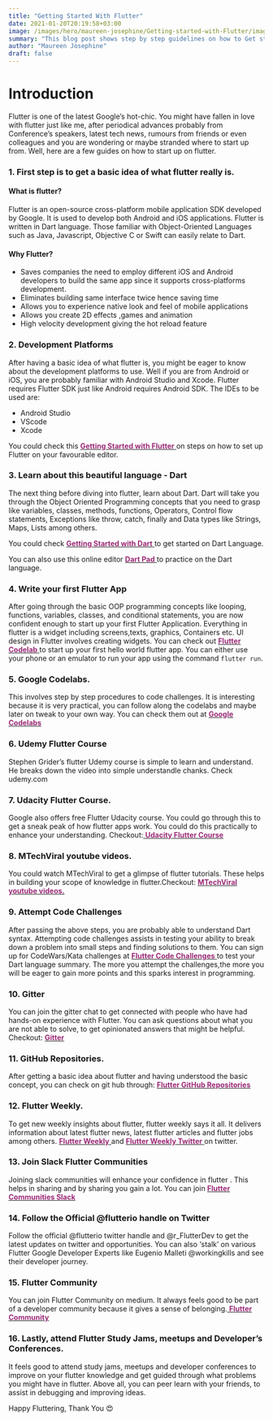 ```yaml
---
title: "Getting Started With Flutter"
date: 2021-01-20T20:19:58+03:00
image: /images/hero/maureen-josephine/Getting-started-with-Flutter/image.png
summary: "This blog post shows step by step guidelines on how to Get started with Flutter and Resources to use to help one get in track."
author: "Maureen Josephine"
draft: false
---
```


# Introduction

Flutter is one of the latest Google’s hot-chic. You might have fallen in love with flutter just like me, after periodical advances probably from Conference’s speakers, latest tech news, rumours from friends or even colleagues and you are wondering or maybe stranded where to start up from. Well, here are a few guides on how to start up on flutter.

### 1. First step is to get a basic idea of what flutter really is.
#### What is flutter?

Flutter is an open-source cross-platform mobile application SDK developed by Google. It is used to develop both Android and iOS applications. Flutter is written in Dart language. Those familiar with Object-Oriented Languages such as Java, Javascript, Objective C or Swift can easily relate to Dart.

#### Why Flutter?

   * Saves companies the need to employ different iOS and Android developers to build the same      app since it supports cross-platforms development.
   * Eliminates building same interface twice hence saving time
   * Allows you to experience native look and feel of mobile applications
   * Allows you create 2D effects ,games and animation
   * High velocity development giving the hot reload feature 

### 2. Development Platforms

After having a basic idea of what flutter is, you might be eager to know about the development platforms to use. Well if you are from Android or iOS, you are probably familiar with Android Studio and Xcode. Flutter requires Flutter SDK just like Android requires Android SDK. The IDEs to be used are:

  * Android Studio
  * VScode
  * Xcode 

You could check this [<span style="color:#9B2B77"> **Getting Started with Flutter** </span>](https://flutter.dev/docs/get-started/editor) on steps on how to set up Flutter on your favourable editor.

### 3. Learn about this beautiful language - Dart

The next thing before diving into flutter, learn about Dart. Dart will take you through the Object Oriented Programming concepts that you need to grasp like variables, classes, methods, functions, Operators, Control flow statements, Exceptions like throw, catch, finally and Data types like Strings, Maps, Lists among others.

You could check [<span style="color:#9B2B77"> **Getting Started with Dart** </span>](https://www.dartlang.org/) to get started on Dart Language.

You can also use this online editor [<span style="color:#9B2B77"> **Dart Pad** </span>](https://dartpad.dartlang.org/ )to practice on the Dart language.

### 4. Write your first Flutter App

After going through the basic OOP programming concepts like looping, functions, variables, classes, and conditional statements, you are now confident enough to start up your first Flutter Application. Everything in flutter is a widget including screens,texts, graphics, Containers etc. UI design in Flutter involves creating widgets.
You can check out [<span style="color:#9B2B77"> **Flutter Codelab** </span>](https://flutter.dev/docs/get-started/codelab)to start up your first hello world flutter app. You can either use your phone or an emulator to run your app using the command ```flutter run```.

### 5. Google Codelabs.

This involves step by step procedures to code challenges. It is interesting because it is very practical, you can follow along the codelabs and maybe later on tweak to your own way.
You can check them out at
[<span style="color:#9B2B77"> **Google Codelabs** </span>](https://flutter.dev/docs/codelabs) 

### 6. Udemy Flutter Course

Stephen Grider’s flutter Udemy course is simple to learn and understand. He breaks down the video into simple understandle chanks.
Check udemy.com

### 7. Udacity Flutter Course.

Google also offers free Flutter Udacity course. You could go through this to get a sneak peak of how flutter apps work. You could do this practically to enhance your understanding.
Checkout:[<span style="color:#9B2B77"> **Udacity Flutter Course** </span>](https://www.udacity.com/course/build-native-mobile-apps-with-flutter--ud905)


### 8. MTechViral youtube videos.

You could watch MTechViral to get a glimpse of flutter tutorials. These helps in building your scope of knowledge in flutter.Checkout: [<span style="color:#9B2B77"> **MTechViral youtube videos.** </span>](https://www.youtube.com/channel/UCFTM1FGjZSkoSPDZgtbp7hA) 

### 9. Attempt Code Challenges

After passing the above steps, you are probably able to understand Dart syntax. Attempting code challenges assists in testing your ability to break down a problem into small steps and finding solutions to them. You can sign up for CodeWars/Kata challenges at [<span style="color:#9B2B77"> **Flutter Code Challenges** </span>](https://codewars.com) to test your Dart language summary. The more you attempt the challenges,the more you will be eager to gain more points and this sparks interest in programming.

### 10. Gitter

You can join the gitter chat to get connected with people who have had hands-on experience with Flutter. You can ask questions about what you are not able to solve, to get opinionated answers that might be helpful. Checkout: [<span style="color:#9B2B77"> **Gitter** </span>](https://gitter.im/flutter/flutter)

### 11. GitHub Repositories.

After getting a basic idea about flutter and having understood the basic concept, you can check on git hub through: [<span style="color:#9B2B77"> **Flutter GitHub Repositories** </span>](https://github.com/awesome-flutter)

### 12. Flutter Weekly.

To get new weekly insights about flutter, flutter weekly says it all. It delivers information about latest flutter news, latest flutter articles and flutter jobs among others.
[<span style="color:#9B2B77"> **Flutter Weekly** </span>](https://flutterweekly.net) and [<span style="color:#9B2B77"> **Flutter Weekly Twitter** </span>](https://twitter.com/FlutterWk) on twitter.

### 13. Join Slack Flutter Communities

Joining slack communities will enhance your confidence in flutter . This helps in sharing and by sharing you gain a lot. You can join [<span style="color:#9B2B77"> **Flutter Communities Slack** </span>](https://mindorks.com/connect-with-us) 

### 14. Follow the Official @flutterio handle on Twitter

Follow the official @flutterio twitter handle and @r_FlutterDev to get the latest updates on twitter and opportunities. You can also ‘stalk’ on various Flutter Google Developer Experts like Eugenio Malleti @workingkills and see their developer journey.

### 15. Flutter Community

You can join Flutter Community on medium. It always feels good to be part of a developer community because it gives a sense of belonging.[<span style="color:#9B2B77"> **Flutter Community** </span>](https://medium.com/flutter-community)

### 16. Lastly, attend Flutter Study Jams, meetups and Developer’s Conferences.

It feels good to attend study jams, meetups and developer conferences to improve on your flutter knowledge and get guided through what problems you might have in flutter.
Above all, you can peer learn with your friends, to assist in debugging and improving ideas.

Happy Fluttering, Thank You 😍
